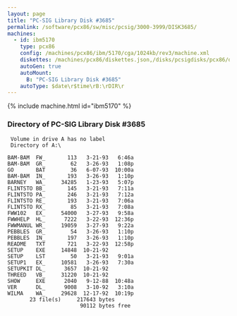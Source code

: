 ```yaml
---
layout: page
title: "PC-SIG Library Disk #3685"
permalink: /software/pcx86/sw/misc/pcsig/3000-3999/DISK3685/
machines:
  - id: ibm5170
    type: pcx86
    config: /machines/pcx86/ibm/5170/cga/1024kb/rev3/machine.xml
    diskettes: /machines/pcx86/diskettes.json,/disks/pcsigdisks/pcx86/diskettes.json
    autoGen: true
    autoMount:
      B: "PC-SIG Library Disk #3685"
    autoType: $date\r$time\rB:\rDIR\r
---
```


{% include machine.html id="ibm5170" %}

### Directory of PC-SIG Library Disk #3685

     Volume in drive A has no label
     Directory of A:\

    BAM-BAM  FW_       113   3-21-93   6:46a
    BAM-BAM  GR_        62   3-26-93   1:08p
    GO       BAT        36   6-07-93  10:00a
    BAM-BAM  IN_       193   3-26-93   1:10p
    BARNEY   WA_     34285   1-23-93   5:07p
    FLINTSTO BB_       145   3-21-93   7:11a
    FLINTSTO PA_       246   3-21-93   7:12a
    FLINTSTO RE_       193   3-21-93   7:06a
    FLINTSTO RX_        85   3-21-93   7:08a
    FWW102   EX_     54000   3-27-93   9:58a
    FWWHELP  HL_      7222   3-22-93  12:36p
    FWWMANUL WR_     19059   3-27-93   9:22a
    PEBBLES  GR_        54   3-26-93   1:10p
    PEBBLES  IN_       197   3-26-93   1:10p
    README   TXT       721   3-22-93  12:58p
    SETUP    EXE     14848  10-21-92
    SETUP    LST        50   3-21-93   9:01a
    SETUP1   EX_     10581   3-26-93   7:30a
    SETUPKIT DL_      3657  10-21-92
    THREED   VB_     31220  10-21-92
    SHOW     EXE      2040   9-12-88  10:48a
    VER      DL_      9008   3-10-92   3:10a
    WILMA    WA_     29628  12-17-92  10:19p
           23 file(s)     217643 bytes
                           90112 bytes free
